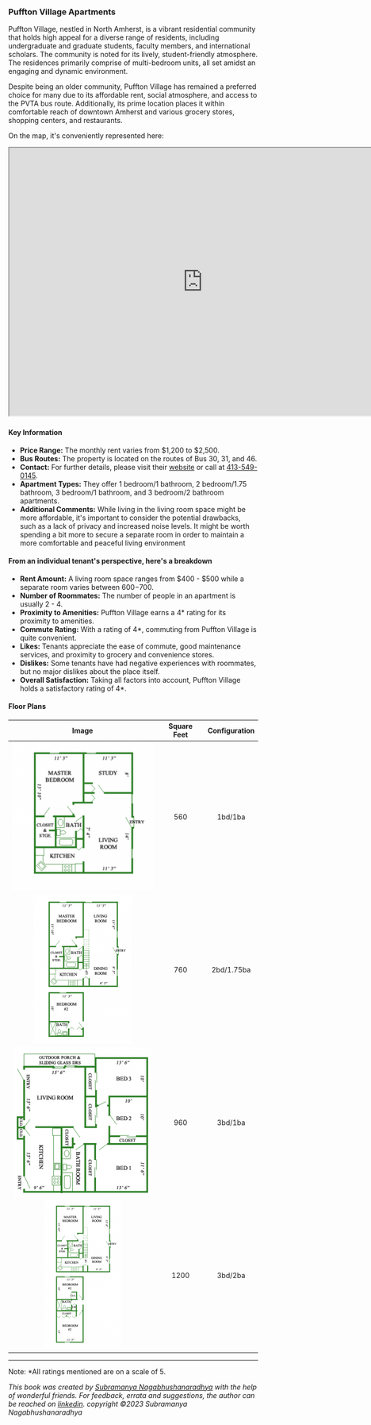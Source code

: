 ### Puffton Village Apartments

Puffton Village, nestled in North Amherst, is a vibrant residential community that holds high appeal for a diverse range of residents, including undergraduate and graduate students, faculty members, and international scholars. The community is noted for its lively, student-friendly atmosphere. The residences primarily comprise of multi-bedroom units, all set amidst an engaging and dynamic environment.

Despite being an older community, Puffton Village has remained a preferred choice for many due to its affordable rent, social atmosphere, and access to the PVTA bus route. Additionally, its prime location places it within comfortable reach of downtown Amherst and various grocery stores, shopping centers, and restaurants.

On the map, it's conveniently represented here:
<div class="responsive-container">
    <iframe src="https://www.google.com/maps/d/embed?mid=15l3_Fg-PRKBA7TZ2xZVGxlS2a8NCkJE&ehbc=2E312F" width="780" height="540"></iframe>
</div>

#### Key Information
- **Price Range:** The monthly rent varies from $1,200 to $2,500.
- **Bus Routes:** The property is located on the routes of Bus 30, 31, and 46.
- **Contact:** For further details, please visit their [website](https://www.pufftonvillage.com) or call at [413-549-0145](tel:413-549-0145).
- **Apartment Types:** They offer 1 bedroom/1 bathroom, 2 bedroom/1.75 bathroom, 3 bedroom/1 bathroom, and 3 bedroom/2 bathroom apartments.
- **Additional Comments:** While living in the living room space might be more affordable, it's important to consider the potential drawbacks, such as a lack of privacy and increased noise levels. It might be worth spending a bit more to secure a separate room in order to maintain a more comfortable and peaceful living environment

#### From an individual tenant's perspective, here's a breakdown
- **Rent Amount:** A living room space ranges from $400 - $500 while a separate room varies between $600-$700.
- **Number of Roommates:** The number of people in an apartment is usually 2 - 4.
- **Proximity to Amenities:** Puffton Village earns a 4* rating for its proximity to amenities.
- **Commute Rating:** With a rating of 4*, commuting from Puffton Village is quite convenient.
- **Likes:** Tenants appreciate the ease of commute, good maintenance services, and proximity to grocery and convenience stores.
- **Dislikes:** Some tenants have had negative experiences with roommates, but no major dislikes about the place itself.
- **Overall Satisfaction:** Taking all factors into account, Puffton Village holds a satisfactory rating of 4*.

#### Floor Plans
| Image | Square Feet | Configuration |
| :---: | :---: | :---: |
| ![Floor Plan 1](/assets/pufftonvillage_floorplan_1.png) | 560 | 1bd/1ba |
| ![Floor Plan 2](/assets/pufftonvillage_floorplan_2.png) | 760 | 2bd/1.75ba |
| ![Floor Plan 3](/assets/pufftonvillage_floorplan_3.png) | 960 | 3bd/1ba |
| ![Floor Plan 4](/assets/pufftonvillage_floorplan_4.png) | 1200 | 3bd/2ba |

---
Note: 
*All ratings mentioned are on a scale of 5.

*This book was created by [Subramanya Nagabhushanaradhya](https://subramanya.ai) with the help of wonderful friends. For feedback, errata and suggestions, the author can be reached on [linkedin](https://www.linkedin.com/in/nsubramanya). copyright ©2023 Subramanya Nagabhushanaradhya*